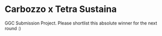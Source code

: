 # Carbozzo x Tetra Sustaina

GGC Submission Project. Please shortlist this absolute winner for the next round :)
